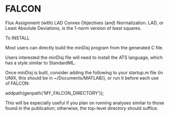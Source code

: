 FALCON
====

Flux Assignment (with) LAD Convex Objectives (and) Normalization.
LAD, or Least Absolute Deviations, is the 1-norm version of least squares.


To INSTALL


Most users can directly build the minDisj program from the generated C file.

Users interested the minDisj file will need to install the ATS language, which
has a style similar to StandardML.

Once minDisj is built, consider adding the following to your startup.m
file (in UNIX, this should be in ~/Documents/MATLAB/), or run it
before each use of FALCON:

addpath(genpath('MY_FALCON_DIRECTORY'));

This will be especially useful if you plan on running analyses 
similar to those found in the publication; otherwise, the top-level
directory should suffice.